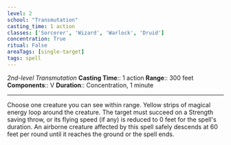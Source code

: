 ```yaml
---
level: 2
school: "Transmutation"
casting_time: 1 action
classes: ['Sorcerer', 'Wizard', 'Warlock', 'Druid']
concentration: True
ritual: False
areaTags: [single-target]
tags: spell
---
```


_2nd-level Transmutation_
**Casting Time**:: 1 action
**Range**:: 300 feet
**Components**:: V
**Duration**:: Concentration, 1 minute

---

Choose one creature you can see within range. Yellow strips of magical energy loop around the creature. The target must succeed on a Strength saving throw, or its flying speed (if any) is reduced to 0 feet for the spell's duration. An airborne creature affected by this spell safely descends at 60 feet per round until it reaches the ground or the spell ends.



